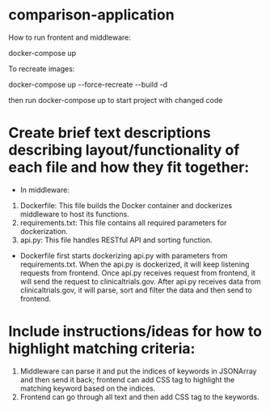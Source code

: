# comparison-application

How to run frontent and middleware:

docker-compose up

To recreate images:

docker-compose up --force-recreate --build -d

then run docker-compose up to start project with changed code

# Create brief text descriptions describing layout/functionality of each file and how they fit together:

 * In middleware:
 1. Dockerfile: This file builds the Docker container and dockerizes middleware to host its functions.
 2. requirements.txt: This file contains all required parameters for dockerization.
 3. api.py: This file handles RESTful API and sorting function.

 - Dockerfile first starts dockerizing api.py with parameters from requirements.txt. When the api.py is dockerized, it will keep listening requests from frontend. Once api.py receives request from frontend, it will send the request to clinicaltrials.gov. After api.py receives data from clinicaltrials.gov, it will parse, sort and filter the data and then send to frontend.

# Include instructions/ideas for how to highlight matching criteria:
 1) Middleware can parse it and put the indices of keywords in JSONArray and then send it back; frontend can add CSS tag to highlight the matching keyword based on the indices.
 2) Frontend can go through all text and then add CSS tag to the keywords.

